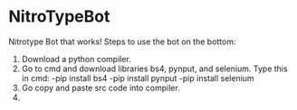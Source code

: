 # NitroTypeBot
Nitrotype Bot that works!
Steps to use the bot on the bottom:
1. Download a python compiler. 
2. Go to cmd and download libraries bs4, pynput, and selenium.
Type this in cmd:
  -pip install bs4
  -pip install pynput
  -pip install selenium 
3. Go copy and paste src code into compiler.
4. 
